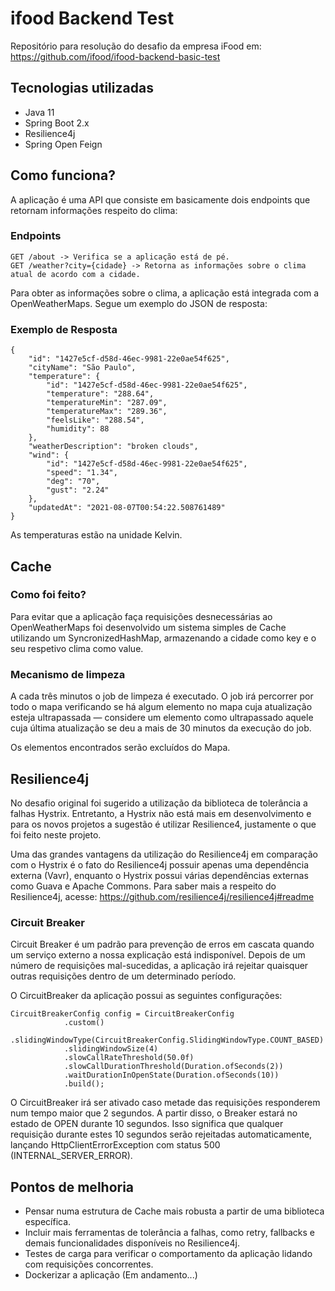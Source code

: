 # ifood Backend Test

Repositório para resolução do desafio da empresa iFood em: https://github.com/ifood/ifood-backend-basic-test

## Tecnologias utilizadas
- Java 11
- Spring Boot 2.x
- Resilience4j
- Spring Open Feign

## Como funciona?
A aplicação é uma API que consiste em basicamente dois endpoints que retornam informações respeito do clima:

### Endpoints

    GET /about -> Verifica se a aplicação está de pé.
    GET /weather?city={cidade} -> Retorna as informações sobre o clima atual de acordo com a cidade.

Para obter as informações sobre o clima, a aplicação está integrada com a OpenWeatherMaps. Segue um exemplo do JSON de 
resposta:

### Exemplo de Resposta

    {
        "id": "1427e5cf-d58d-46ec-9981-22e0ae54f625",
        "cityName": "São Paulo",
        "temperature": {
            "id": "1427e5cf-d58d-46ec-9981-22e0ae54f625",
            "temperature": "288.64",
            "temperatureMin": "287.09",
            "temperatureMax": "289.36",
            "feelsLike": "288.54",
            "humidity": 88
        },
        "weatherDescription": "broken clouds",
        "wind": {
            "id": "1427e5cf-d58d-46ec-9981-22e0ae54f625",
            "speed": "1.34",
            "deg": "70",
            "gust": "2.24"
        },
        "updatedAt": "2021-08-07T00:54:22.508761489"
    }

As temperaturas estão na unidade Kelvin.

## Cache

### Como foi feito?

Para evitar que a aplicação faça requisições desnecessárias ao OpenWeatherMaps foi desenvolvido um sistema simples de 
Cache utilizando um SyncronizedHashMap, armazenando a cidade como key e o seu respetivo clima como value. 

### Mecanismo de limpeza 
A cada três minutos o job de limpeza é executado. O job irá percorrer por todo o mapa verificando se há algum elemento 
no mapa cuja atualização esteja ultrapassada — considere um elemento como ultrapassado aquele cuja última 
atualização se deu a mais de 30 minutos da execução do job.

Os elementos encontrados serão excluídos do Mapa.

## Resilience4j
No desafio original foi sugerido a utilização da biblioteca de tolerância a falhas Hystrix. Entretanto, a Hystrix não 
está mais em desenvolvimento e para os novos projetos a sugestão é utilizar Resilience4, justamente o que foi feito 
neste projeto.

Uma das grandes vantagens da utilização do Resilience4j em comparação com o Hystrix é o fato do Resilience4j possuir 
apenas uma dependência externa (Vavr), enquanto o Hystrix possui várias dependências externas como Guava e Apache 
Commons. Para saber mais a respeito do Resilience4j, acesse: https://github.com/resilience4j/resilience4j#readme

### Circuit Breaker

Circuit Breaker é um padrão para prevenção de erros em cascata quando um serviço externo a nossa explicação está 
indisponível. Depois de um número de requisições mal-sucedidas, a aplicação irá rejeitar quaisquer outras requisições
dentro de um determinado período.

O CircuitBreaker da aplicação possui as seguintes configurações: 

    CircuitBreakerConfig config = CircuitBreakerConfig
                .custom()
                .slidingWindowType(CircuitBreakerConfig.SlidingWindowType.COUNT_BASED)
                .slidingWindowSize(4)
                .slowCallRateThreshold(50.0f)
                .slowCallDurationThreshold(Duration.ofSeconds(2))
                .waitDurationInOpenState(Duration.ofSeconds(10))
                .build();

O CircuitBreaker irá ser ativado caso metade das requisições responderem num tempo maior que 2 segundos. A partir disso,
o Breaker estará no estado de OPEN durante 10 segundos. Isso significa que qualquer requisição durante estes 10 segundos
serão rejeitadas automaticamente, lançando HttpClientErrorException com status 500 (INTERNAL_SERVER_ERROR).

## Pontos de melhoria

- Pensar numa estrutura de Cache mais robusta a partir de uma biblioteca específica.
- Incluir mais ferramentas de tolerância a falhas, como retry, fallbacks e demais funcionalidades disponíveis no 
  Resilience4j.
- Testes de carga para verificar o comportamento da aplicação lidando com requisições concorrentes.
- Dockerizar a aplicação (Em andamento...)